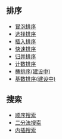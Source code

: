 ## 排序
- [冒泡排序](./bubble.js)
- [选择排序](./select.js)
- [插入排序](./insert.js)
- [快速排序](./fast.js)
- [归并排序](./mergeSort.js)
- [计数排序](./countingSort.js)
- [桶排序(建设中)]()
- [基数排序(建设中)]()

## 搜索
- [顺序搜索](./sequentialSearch.js)
- [二分法搜索](./binarySearch.js)
- [内插搜索](./insertSearch.js)